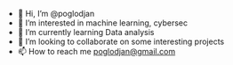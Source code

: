 - 👋 Hi, I’m @poglodjan
- 👀 I’m interested in machine learning, cybersec
- 🌱 I’m currently learning Data analysis
- 💞️ I’m looking to collaborate on some interesting projects
- 📫 How to reach me poglodjan@gmail.com

<!---
poglodjan/poglodjan is a ✨ special ✨ repository because its `README.md` (this file) appears on your GitHub profile.
You can click the Preview link to take a look at your changes.
--->
